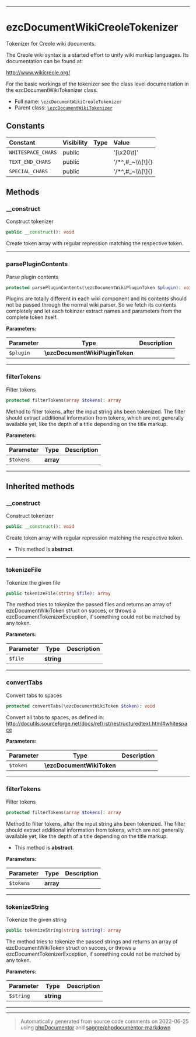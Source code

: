 ***

# ezcDocumentWikiCreoleTokenizer

Tokenizer for Creole wiki documents.

The Creole wiki syntax is a started effort to unify wiki markup languages.
Its documentation can be found at:

http://www.wikicreole.org/

For the basic workings of the tokenizer see the class level documentation in
the ezcDocumentWikiTokenizer class.

* Full name: `\ezcDocumentWikiCreoleTokenizer`
* Parent class: [`\ezcDocumentWikiTokenizer`](./ezcDocumentWikiTokenizer.md)


## Constants

| Constant | Visibility | Type | Value |
|:---------|:-----------|:-----|:------|
|`WHITESPACE_CHARS`|public| |&#039;[\\x20\\t]&#039;|
|`TEXT_END_CHARS`|public| |&#039;/*^,#_~\\\\\\[\\]{}|=\\r\\n\\t\\x20-&#039;|
|`SPECIAL_CHARS`|public| |&#039;/*^,#_~\\\\\\[\\]{}|=-&#039;|


## Methods


### __construct

Construct tokenizer

```php
public __construct(): void
```

Create token array with regular repression matching the respective
token.









***

### parsePluginContents

Parse plugin contents

```php
protected parsePluginContents(\ezcDocumentWikiPluginToken $plugin): void
```

Plugins are totally different in each wiki component and its contents
should not be passed through the normal wiki parser. So we fetch its
contents completely and let each tokinzer extract names and parameters
from the complete token itself.






**Parameters:**

| Parameter | Type | Description |
|-----------|------|-------------|
| `$plugin` | **\ezcDocumentWikiPluginToken** |  |




***

### filterTokens

Filter tokens

```php
protected filterTokens(array $tokens): array
```

Method to filter tokens, after the input string ahs been tokenized. The
filter should extract additional information from tokens, which are not
generally available yet, like the depth of a title depending on the
title markup.






**Parameters:**

| Parameter | Type | Description |
|-----------|------|-------------|
| `$tokens` | **array** |  |




***


## Inherited methods


### __construct

Construct tokenizer

```php
public __construct(): void
```

Create token array with regular repression matching the respective
token.


* This method is **abstract**.






***

### tokenizeFile

Tokenize the given file

```php
public tokenizeFile(string $file): array
```

The method tries to tokenize the passed files and returns an array of
ezcDocumentWikiToken struct on succes, or throws a
ezcDocumentTokenizerException, if something could not be matched by any
token.






**Parameters:**

| Parameter | Type | Description |
|-----------|------|-------------|
| `$file` | **string** |  |




***

### convertTabs

Convert tabs to spaces

```php
protected convertTabs(\ezcDocumentWikiToken $token): void
```

Convert all tabs to spaces, as defined in:
http://docutils.sourceforge.net/docs/ref/rst/restructuredtext.html#whitespace






**Parameters:**

| Parameter | Type | Description |
|-----------|------|-------------|
| `$token` | **\ezcDocumentWikiToken** |  |




***

### filterTokens

Filter tokens

```php
protected filterTokens(array $tokens): array
```

Method to filter tokens, after the input string ahs been tokenized. The
filter should extract additional information from tokens, which are not
generally available yet, like the depth of a title depending on the
title markup.


* This method is **abstract**.



**Parameters:**

| Parameter | Type | Description |
|-----------|------|-------------|
| `$tokens` | **array** |  |




***

### tokenizeString

Tokenize the given string

```php
public tokenizeString(string $string): array
```

The method tries to tokenize the passed strings and returns an array of
ezcDocumentWikiToken struct on succes, or throws a
ezcDocumentTokenizerException, if something could not be matched by any
token.






**Parameters:**

| Parameter | Type | Description |
|-----------|------|-------------|
| `$string` | **string** |  |




***


***
> Automatically generated from source code comments on 2022-06-25 using [phpDocumentor](http://www.phpdoc.org/) and [saggre/phpdocumentor-markdown](https://github.com/Saggre/phpDocumentor-markdown)
